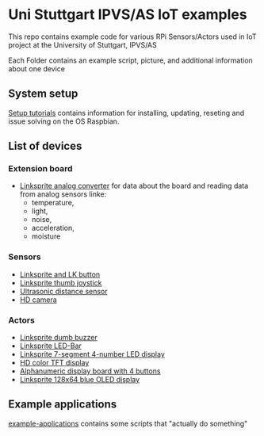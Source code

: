 # Uni Stuttgart IPVS/AS IoT examples
This repo contains example code for various RPi Sensors/Actors used in IoT project at the University of Stuttgart, IPVS/AS

Each Folder contains an example script, picture, and additional information about one device

## System setup
[Setup tutorials](setup-raspberrypi) contains information for installing, updating, reseting and issue solving on the OS Raspbian.

## List of devices 

### Extension board
* [Linksprite analog converter](extension-board) for data about the board and reading data from analog sensors linke:
  * temperature, 
  * light, 
  * noise, 
  * acceleration, 
  * moisture


### Sensors
* [Linksprite and LK button](sensor-button)
* [Linksprite thumb joystick](sensor-thumb-joystick)
* [Ultrasonic distance sensor](sensor-ultrasonic-distance)
* [HD camera](sensor-HD-camera)


### Actors
* [Linksprite dumb buzzer](actor-linksprite-buzzer)
* [Linksprite LED-Bar](actor-linksprite-led-bar)
* [Linksprite 7-segment 4-number LED display](actor-led-7segment-4numbers)
* [HD color TFT display](actor-graphic-TFT-display)
* [Alphanumeric display board with 4 buttons](actor-alphanumeric-display-board)
* [Linksprite 128x64 blue OLED display](actor-linksprite-OLED-display)



## Example applications
[example-applications](example-applications/) contains some scripts that "actually do something"
